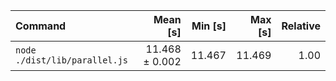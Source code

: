 | Command | Mean [s] | Min [s] | Max [s] | Relative |
|:---|---:|---:|---:|---:|
| `node ./dist/lib/parallel.js` | 11.468 ± 0.002 | 11.467 | 11.469 | 1.00 |
